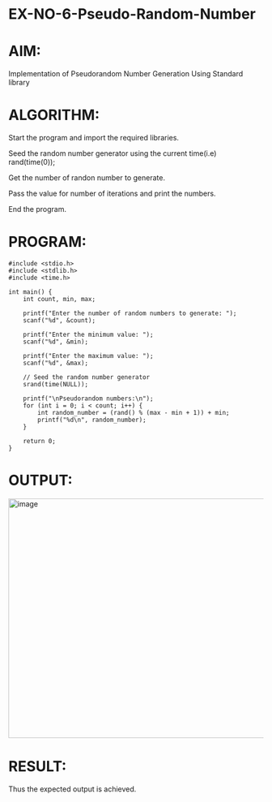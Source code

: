 # EX-NO-6-Pseudo-Random-Number

# AIM: 
Implementation of Pseudorandom Number Generation Using Standard library

# ALGORITHM:
Start the program and import the required libraries.

Seed the random number generator using the current time(i.e) rand(time(0));

Get the number of randon number to generate.

Pass the value for number of iterations and print the numbers.

End the program.

# PROGRAM:

    #include <stdio.h>
    #include <stdlib.h>
    #include <time.h>
    
    int main() {
        int count, min, max;
    
        printf("Enter the number of random numbers to generate: ");
        scanf("%d", &count);
    
        printf("Enter the minimum value: ");
        scanf("%d", &min);
    
        printf("Enter the maximum value: ");
        scanf("%d", &max);
    
        // Seed the random number generator
        srand(time(NULL));
    
        printf("\nPseudorandom numbers:\n");
        for (int i = 0; i < count; i++) {
            int random_number = (rand() % (max - min + 1)) + min;
            printf("%d\n", random_number);
        }
    
        return 0;
    }


# OUTPUT:
<img width="774" height="472" alt="image" src="https://github.com/user-attachments/assets/aea87aa8-6bd0-4e58-8041-a13b8ebb0858" />


# RESULT:
Thus the expected output is achieved.
